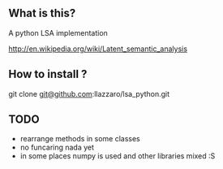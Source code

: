 
## What is this?

A python LSA implementation

http://en.wikipedia.org/wiki/Latent_semantic_analysis

## How to install ?

git clone git@github.com:llazzaro/lsa_python.git

## TODO

* rearrange methods in some classes
* no funcaring nada yet
* in some places numpy is used and other libraries mixed :S


